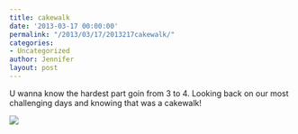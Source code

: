 ```yaml
---
title: cakewalk
date: '2013-03-17 00:00:00'
permalink: "/2013/03/17/2013217cakewalk/"
categories:
- Uncategorized
author: Jennifer
layout: post
---
```


U wanna know the hardest part goin from 3 to 4. Looking back on our most challenging days and knowing that was a cakewalk!<br style="color: rgb(0, 0, 0); font-family: Helvetica; font-size: medium; letter-spacing: normal; line-height: normal; " />

![](http://static1.squarespace.com/static/50db6bb3e4b015296cd43789/50dfa5b1e4b0dc6320e0b5ea/514520cfe4b0e599fc6c22e9/1363551066571/2013-03-08+17.22.23.jpg.23.jpg?format=original)
